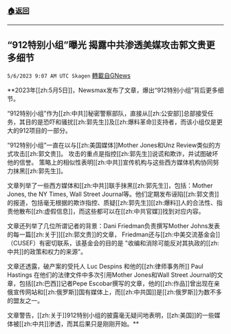 ###  [:house:返回](README.md)
---


## “912特别小组”曝光 揭露中共渗透美媒攻击郭文贵更多细节
`5/6/2023 9:07 AM UTC Skagen` [轉載自GNews](https://gnews.org/articles/1279554)

**2023年[[zh:5月5日]]，Newsmax发布了文章，爆出“912特别小组”背后更多细节。

  

“912特别小组”作为[[zh:中共]]秘密警察部队，直接从[[zh:公安部]]总部接受任务，其目的是恐吓和骚扰[[zh:郭先生]]及[[zh:爆料革命]]支持者，而该小组仅是更大的912项目的一部分。

  

“912特别小组”一直在以与[[zh:美国媒体]]Mother Jones和Unz Review类似的方式攻击[[zh:郭文贵]]。 攻击的重点是指控[[zh:郭先生]]说谎和欺诈，并试图破坏他的信誉。 策略上的相似性表明[[zh:中共]]宣传机构与这些西方媒体机构协同努力抹黑[[zh:郭先生]]。

  

文章列举了一些西方媒体和[[zh:中共]]联手抹黑[[zh:郭先生]]，包括：Mother Jones, the NY Times, Wall Street Journal等。他们定期发布诬陷[[zh:郭文贵]]的报道，包括毫无根据的欺诈指控、质疑[[zh:郭先生]][[zh:爆料]]人的合法性、指责他散布[[zh:虚假信息]]，而这些都可以在[[zh:中共官媒]]找到对应内容。

  

文章还列举了几位所谓记者的背景：Dani Friedman负责撰写Mother Johns发表的每一篇[[zh:关于]][[zh:郭文贵]]的文章， Friedman还与[[zh:中美交流基金会]]（CUSEF）有密切联系，该基金会的目的是 "收编和消除可能反对其执政的[[zh:中共]]的政策和权力的来源"。

  

文章还透露，破产案的受托人 Luc Despins 和他的[[zh:律师事务所]] Paul Hastings 在他们的法律文件中多次引用Mother Jones和Wall Street Journal的文章，包括[[zh:巴西]]记者Pepe Escobar撰写的文章，他的[[zh:作品]]曾出现在亲俄宣传网站和[[zh:俄罗斯]]国有媒体上，而[[zh:中共国]]是[[zh:俄罗斯]]为数不多的盟友之一。


文章警告，[[zh:关于]]912特别小组的披露毫无疑问地表明，[[zh:美国]]的一些媒体被[[zh:中共]]渗透，而其后果只是刚刚开始。**
